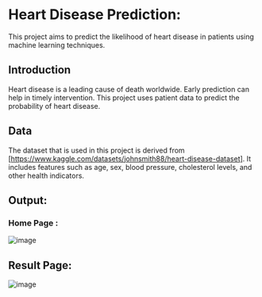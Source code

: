 # Heart Disease Prediction:
This project aims to predict the likelihood of heart disease in patients using machine learning techniques.

## Introduction
Heart disease is a leading cause of death worldwide. Early prediction can help in timely intervention. This project uses patient data to predict the probability of heart disease.

## Data
The dataset that is used in this project is derived from [https://www.kaggle.com/datasets/johnsmith88/heart-disease-dataset]. It includes features such as age, sex, blood pressure, cholesterol levels, and other health indicators.

## Output:
### Home Page : 
![image](https://github.com/user-attachments/assets/4fe38d04-fb99-4ec6-90e9-6494db7648e2)

## Result Page:
![image](https://github.com/user-attachments/assets/131fa342-de1a-41a3-89ee-c3e8efd1fa5f)
